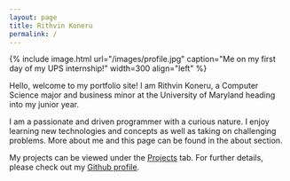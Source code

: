 ```yaml
---
layout: page
title: Rithvin Koneru
permalink: /
---
```


{% include image.html url="/images/profile.jpg" caption="Me on my first day of my UPS internship!" width=300 align="left" %}

Hello, welcome to my portfolio site! I am Rithvin Koneru, a Computer Science major and business minor at the University of Maryland heading into my junior year.


I am a passionate and driven programmer with a curious nature. I enjoy learning new technologies and concepts as well as taking on challenging problems. More about me and this page can be found in the about section. 

My projects can be viewed under the <a href="/projects">Projects</a> tab. For further details, please check out my <a href="">Github profile</a>.



